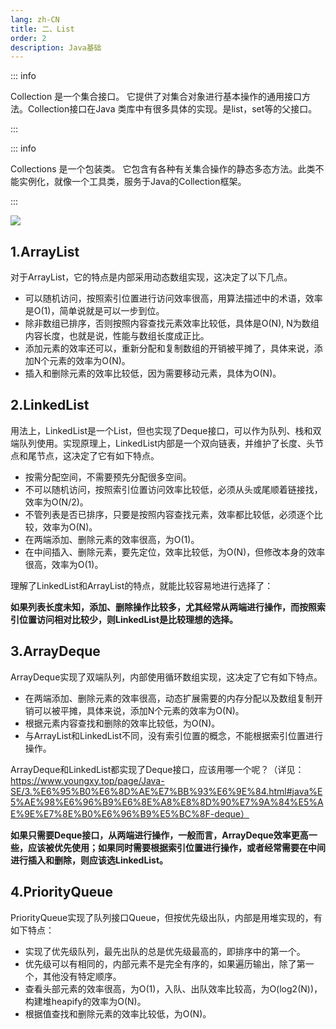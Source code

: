 ```yaml
---
lang: zh-CN
title: 二、List
order: 2
description: Java基础
---
```




::: info

Collection 是一个集合接口。  它提供了对集合对象进行基本操作的通用接口方法。Collection接口在Java 类库中有很多具体的实现。是list，set等的父接口。

:::

::: info

Collections 是一个包装类。  它包含有各种有关集合操作的静态多态方法。此类不能实例化，就像一个工具类，服务于Java的Collection框架。

:::

![](http://www.img.youngxy.top/Java/fig/java-collection-map.webp)

## 1.ArrayList

对于ArrayList，它的特点是内部采用动态数组实现，这决定了以下几点。

- 可以随机访问，按照索引位置进行访问效率很高，用算法描述中的术语，效率是O(1)，简单说就是可以一步到位。
- 除非数组已排序，否则按照内容查找元素效率比较低，具体是O(N), N为数组内容长度，也就是说，性能与数组长度成正比。
- 添加元素的效率还可以，重新分配和复制数组的开销被平摊了，具体来说，添加N个元素的效率为O(N)。
- 插入和删除元素的效率比较低，因为需要移动元素，具体为O(N)。

## 2.LinkedList

用法上，LinkedList是一个List，但也实现了Deque接口，可以作为队列、栈和双端队列使用。实现原理上，LinkedList内部是一个双向链表，并维护了长度、头节点和尾节点，这决定了它有如下特点。

- 按需分配空间，不需要预先分配很多空间。
- 不可以随机访问，按照索引位置访问效率比较低，必须从头或尾顺着链接找，效率为O(N/2)。
- 不管列表是否已排序，只要是按照内容查找元素，效率都比较低，必须逐个比较，效率为O(N)。
- 在两端添加、删除元素的效率很高，为O(1)。
- 在中间插入、删除元素，要先定位，效率比较低，为O(N)，但修改本身的效率很高，效率为O(1)。

理解了LinkedList和ArrayList的特点，就能比较容易地进行选择了：

**如果列表长度未知，添加、删除操作比较多，尤其经常从两端进行操作，而按照索引位置访问相对比较少，则LinkedList是比较理想的选择。** 

## 3.ArrayDeque

ArrayDeque实现了双端队列，内部使用循环数组实现，这决定了它有如下特点。

- 在两端添加、删除元素的效率很高，动态扩展需要的内存分配以及数组复制开销可以被平摊，具体来说，添加N个元素的效率为O(N)。
- 根据元素内容查找和删除的效率比较低，为O(N)。
- 与ArrayList和LinkedList不同，没有索引位置的概念，不能根据索引位置进行操作。

ArrayDeque和LinkedList都实现了Deque接口，应该用哪一个呢？（详见：https://www.youngxy.top/page/Java-SE/3.%E6%95%B0%E6%8D%AE%E7%BB%93%E6%9E%84.html#java%E5%AE%98%E6%96%B9%E6%8E%A8%E8%8D%90%E7%9A%84%E5%AE%9E%E7%8E%B0%E6%96%B9%E5%BC%8F-deque）

**如果只需要Deque接口，从两端进行操作，一般而言，ArrayDeque效率更高一些，应该被优先使用；如果同时需要根据索引位置进行操作，或者经常需要在中间进行插入和删除，则应该选LinkedList。**

## 4.PriorityQueue

PriorityQueue实现了队列接口Queue，但按优先级出队，内部是用堆实现的，有如下特点：

- 实现了优先级队列，最先出队的总是优先级最高的，即排序中的第一个。
- 优先级可以有相同的，内部元素不是完全有序的，如果遍历输出，除了第一个，其他没有特定顺序。
- 查看头部元素的效率很高，为O(1)，入队、出队效率比较高，为O(log2(N))，构建堆heapify的效率为O(N)。
- 根据值查找和删除元素的效率比较低，为O(N)。



